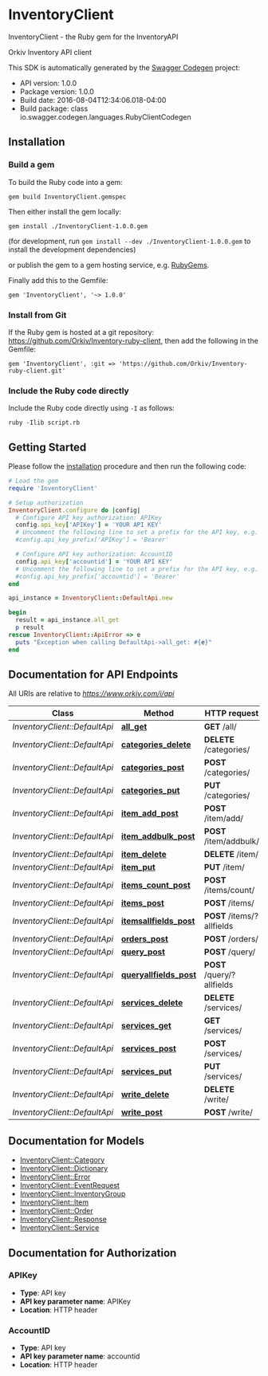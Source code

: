 # InventoryClient

InventoryClient - the Ruby gem for the InventoryAPI

Orkiv Inventory API client 

This SDK is automatically generated by the [Swagger Codegen](https://github.com/swagger-api/swagger-codegen) project:

- API version: 1.0.0
- Package version: 1.0.0
- Build date: 2016-08-04T12:34:06.018-04:00
- Build package: class io.swagger.codegen.languages.RubyClientCodegen

## Installation

### Build a gem

To build the Ruby code into a gem:

```shell
gem build InventoryClient.gemspec
```

Then either install the gem locally:

```shell
gem install ./InventoryClient-1.0.0.gem
```
(for development, run `gem install --dev ./InventoryClient-1.0.0.gem` to install the development dependencies)

or publish the gem to a gem hosting service, e.g. [RubyGems](https://rubygems.org/).

Finally add this to the Gemfile:

    gem 'InventoryClient', '~> 1.0.0'

### Install from Git

If the Ruby gem is hosted at a git repository: https://github.com/Orkiv/Inventory-ruby-client, then add the following in the Gemfile:

    gem 'InventoryClient', :git => 'https://github.com/Orkiv/Inventory-ruby-client.git'

### Include the Ruby code directly

Include the Ruby code directly using `-I` as follows:

```shell
ruby -Ilib script.rb
```

## Getting Started

Please follow the [installation](#installation) procedure and then run the following code:
```ruby
# Load the gem
require 'InventoryClient'

# Setup authorization
InventoryClient.configure do |config|
  # Configure API key authorization: APIKey
  config.api_key['APIKey'] = 'YOUR API KEY'
  # Uncomment the following line to set a prefix for the API key, e.g. 'Bearer' (defaults to nil)
  #config.api_key_prefix['APIKey'] = 'Bearer'

  # Configure API key authorization: AccountID
  config.api_key['accountid'] = 'YOUR API KEY'
  # Uncomment the following line to set a prefix for the API key, e.g. 'Bearer' (defaults to nil)
  #config.api_key_prefix['accountid'] = 'Bearer'
end

api_instance = InventoryClient::DefaultApi.new

begin
  result = api_instance.all_get
  p result
rescue InventoryClient::ApiError => e
  puts "Exception when calling DefaultApi->all_get: #{e}"
end

```

## Documentation for API Endpoints

All URIs are relative to *https://www.orkiv.com/i/api*

Class | Method | HTTP request | Description
------------ | ------------- | ------------- | -------------
*InventoryClient::DefaultApi* | [**all_get**](docs/DefaultApi.md#all_get) | **GET** /all/ | 
*InventoryClient::DefaultApi* | [**categories_delete**](docs/DefaultApi.md#categories_delete) | **DELETE** /categories/ | 
*InventoryClient::DefaultApi* | [**categories_post**](docs/DefaultApi.md#categories_post) | **POST** /categories/ | 
*InventoryClient::DefaultApi* | [**categories_put**](docs/DefaultApi.md#categories_put) | **PUT** /categories/ | 
*InventoryClient::DefaultApi* | [**item_add_post**](docs/DefaultApi.md#item_add_post) | **POST** /item/add/ | 
*InventoryClient::DefaultApi* | [**item_addbulk_post**](docs/DefaultApi.md#item_addbulk_post) | **POST** /item/addbulk/ | 
*InventoryClient::DefaultApi* | [**item_delete**](docs/DefaultApi.md#item_delete) | **DELETE** /item/ | 
*InventoryClient::DefaultApi* | [**item_put**](docs/DefaultApi.md#item_put) | **PUT** /item/ | 
*InventoryClient::DefaultApi* | [**items_count_post**](docs/DefaultApi.md#items_count_post) | **POST** /items/count/ | 
*InventoryClient::DefaultApi* | [**items_post**](docs/DefaultApi.md#items_post) | **POST** /items/ | 
*InventoryClient::DefaultApi* | [**itemsallfields_post**](docs/DefaultApi.md#itemsallfields_post) | **POST** /items/?allfields | 
*InventoryClient::DefaultApi* | [**orders_post**](docs/DefaultApi.md#orders_post) | **POST** /orders/ | 
*InventoryClient::DefaultApi* | [**query_post**](docs/DefaultApi.md#query_post) | **POST** /query/ | 
*InventoryClient::DefaultApi* | [**queryallfields_post**](docs/DefaultApi.md#queryallfields_post) | **POST** /query/?allfields | 
*InventoryClient::DefaultApi* | [**services_delete**](docs/DefaultApi.md#services_delete) | **DELETE** /services/ | 
*InventoryClient::DefaultApi* | [**services_get**](docs/DefaultApi.md#services_get) | **GET** /services/ | 
*InventoryClient::DefaultApi* | [**services_post**](docs/DefaultApi.md#services_post) | **POST** /services/ | 
*InventoryClient::DefaultApi* | [**services_put**](docs/DefaultApi.md#services_put) | **PUT** /services/ | 
*InventoryClient::DefaultApi* | [**write_delete**](docs/DefaultApi.md#write_delete) | **DELETE** /write/ | 
*InventoryClient::DefaultApi* | [**write_post**](docs/DefaultApi.md#write_post) | **POST** /write/ | 


## Documentation for Models

 - [InventoryClient::Category](docs/Category.md)
 - [InventoryClient::Dictionary](docs/Dictionary.md)
 - [InventoryClient::Error](docs/Error.md)
 - [InventoryClient::EventRequest](docs/EventRequest.md)
 - [InventoryClient::InventoryGroup](docs/InventoryGroup.md)
 - [InventoryClient::Item](docs/Item.md)
 - [InventoryClient::Order](docs/Order.md)
 - [InventoryClient::Response](docs/Response.md)
 - [InventoryClient::Service](docs/Service.md)


## Documentation for Authorization


### APIKey

- **Type**: API key
- **API key parameter name**: APIKey
- **Location**: HTTP header

### AccountID

- **Type**: API key
- **API key parameter name**: accountid
- **Location**: HTTP header

